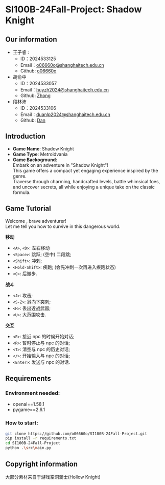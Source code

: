 # SI100B-24Fall-Project: Shadow Knight
## Our information
- 王子睿 :
    - ID：2024533125 
    - Email：o06660o@shanghaitech.edu.cn
    - Github: [o06660o](https://github.com/o06660o)
- 胡俞中 
    - ID：2024533057
    - Email：huyzh2024@shanghaitech.edu.cn
    - Github: [Zhong](https://github.com/alajivento)
- 段林沛 
    - ID：2024533106
    - Email：duanlp2024@shanghaitech.edu.cn
    - Github: [Dan](https://github.com/Dan-dlp)

## Introduction
- **Game Name**: Shadow Knight
- **Game Type**:  Metroidvania 
- **Game Backoground**:   
Embark on an adventure in "Shadow Knight"!   
This game offers a compact yet engaging experience inspired by the genre.   
Traverse through charming, handcrafted levels, battle whimsical foes, and uncover secrets, all while enjoying a unique take on the classic formula.

## Game Tutorial
Welcome , brave adventurer!  
Let me tell you how to survive in this dangerous world.

**移动**

- `<A>`, `<D>`: 左右移动
- `<Space>`: 跳跃; (空中) 二段跳;
- `<Shift>`: 冲刺;
- `<Hold-Shift>`: 疾跑; (会先冲刺一次再进入疾跑状态)
- `<C>`: 后撤步.

**战斗**

- `<J>`: 攻击;
- `<S-Z>`: 斜向下突刺;
- `<H>`: 丢出近战武器;
- `<U>`: 大范围攻击.

**交互**

- `<E>`: 接近 npc 的时候开始对话;
- `<R>`: 暂时停止与 npc 的对话;
- `<T>`: 清空与 npc 的历史对话;
- `</>`: 开始输入与 npc 的对话;
- `<Enter>`: 发送与 npc 的对话.

## Requirements  
### Environment needed:   
- openai==1.58.1  
- pygame==2.6.1
### How to start:
```bash
git clone https://github.com/o06660o/SI100B-24Fall-Project.git
pip install -r requirements.txt
cd SI100B-24Fall-Project
python .\src\main.py
```

## Copyright information
大部分素材来自于游戏空洞骑士(Hollow Knight)


